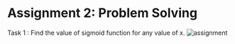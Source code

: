 # Assignment 2: Problem Solving
Task 1 : Find the value of sigmoid function for any value of x.
![assignment](https://user-images.githubusercontent.com/112770219/188283871-4393fb3c-cd64-4aa6-a4a9-aaf06680f679.png)
